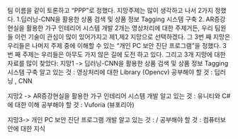 
팀 이름을 같이 토론하고 “PPP”로 정했다.
지망주제는 많이 생각하고 나서 2가지 정했다. 
1.딥러닝-CNN을 활용한 상품 검색 및 상품 정보 Tagging 시스템 구축
2. AR증강현실을 활용한 가구 인테리어 시스템 개발
2개는 영상처리에 대한 주제거든, 우리 팀원들 이런 기술이 관심이 많이 있어가지고 제1,제2 지망으로 선택하겠다.
그 3번 째 지망은 우리들은 나머지 주제 중에 이해할 수 있는 “개인 PC 보안  진단 프로그램”을 정했다. 
 3번 째 주제는 우리들은 아무도 가지 않은 길에 도전 하고 있다.
그리고 3개 지망에 대한 자료를 많이 찾았다:
지망1 -> 딥러닝-CNN을 활용한 상품 검색 및 상품 정보 Tagging 시스템 구축
알고 있는 것 : 영상처리에 대한 Library (Opencv)
공부해야 할 것 : 딥러닝 , CNN

지망2 -> AR증강현실을 활용한 가구 인테리어 시스템 개발
알고 있는 것 : 유니티와 C#에 대한 이해
공부해야 할 것 : Vuforia (뷰포리아)

지망3-> 개인  PC 보안 진단 프로그램 개발
알고 있는 것 : /
공부해야 할 것 : 컴퓨터보안에 대한 지식
